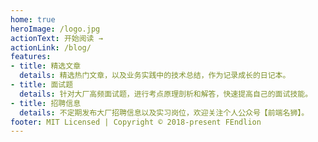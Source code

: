 ```yaml
---
home: true
heroImage: /logo.jpg
actionText: 开始阅读 →
actionLink: /blog/
features:
- title: 精选文章
  details: 精选热门文章，以及业务实践中的技术总结，作为记录成长的日记本。
- title: 面试题
  details: 针对大厂高频面试题，进行考点原理剖析和解答，快速提高自己的面试技能。
- title: 招聘信息
  details: 不定期发布大厂招聘信息以及实习岗位，欢迎关注个人公众号【前端名狮】。
footer: MIT Licensed | Copyright © 2018-present FEndlion
---
```

